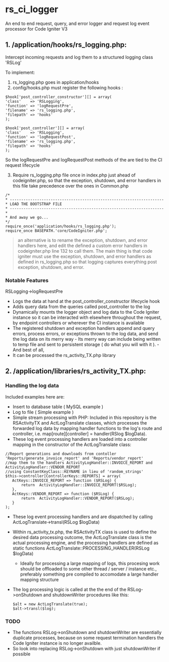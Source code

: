 # rs_ci_logger
An end to end request, query, and error logger and request log event processor for Code Igniter V3


## 1. /application/hooks/rs_logging.php:
Intercept incoming requests and log them to a structured logging class 'RSLog'

To implement:
  1. rs_logging.php goes in application/hooks
  2. config/hooks.php must register the following hooks :
  ```
  $hook['post_controller_constructor'][] = array(
  'class'    => 'RSLogging',  
  'function' => 'logRequestPre',
  'filename' => 'rs_logging.php',  
  'filepath' => 'hooks'
  );
  
  $hook['post_controller'][] = array(
  'class'    => 'RSLogging',  
  'function' => 'logRequestPost', 
  'filename' => 'rs_logging.php',  
  'filepath' => 'hooks'
  );
  ```

So the logRequestPre and logRequestPost methods of the  are tied to the CI request lifecycle
  
3. Require rs_logging.php file once in index.php just ahead of codeigniter.php, 
  so that the exception, shutdown, and error handlers in this file take precedence over the ones in Common.php
  ```
  /*
* --------------------------------------------------------------------
* LOAD THE BOOTSTRAP FILE
* --------------------------------------------------------------------
*
* And away we go...
*/
require_once('application/hooks/rs_logging.php');
require_once BASEPATH.'core/CodeIgniter.php';
 ```
	
>  an alternative is to rename the exception, shutdown, and error handlers here, 
   and edit the defined a custom error handlers in codeigniter.php line 132 to call them.
   The main thing is that code igniter must use the exception, shutdown, and error handlers as defined in rs_logging.php so that logging captures everything post exception, shutdown, and error.



### Notable Features	
RSLogging->logRequestPre 
  - Logs the data at hand at the post_controller_constructor lifecycle hook
  -  Adds query data from the queries called post_controller to the log
  -  Dynamically mounts the logger object and log data to the Code Igniter instance so it can be interacted with elsewhere throughout the request, by endpoint controllers or wherever the CI instance is available 
  -  The registered shutdown and exception handlers append and query errors, process errors, or exceptions thrown to the log data, and send the log data on its merry way
  	- 	Its merry way can include being written to temp file and sent to persistent storage ( do what you will with it ).
  	-  And best of all,
   - 	It can be processed the rs_activity_TX.php library 

## 2. /application/libraries/rs_activity_TX.php:
### Handling the log data
  Included examples here are:
  - Insert to database table ( MySQL example )
  - Log to file ( Simple example )
  - Simple stream processing with PHP: Included in this repository is the RSActivityTX and ActLogTranslate classes, which processes the forwarded log data by mapping handler functions to the log's route and controller, i.e. map[route][controller] = handler(RSlog $logData). 
  - These log event processing handlers are loaded into a controller mapping in the constructor of the ActLogTranslate class:
 ```
 //Report generations and downloads from contoller 'Reports/generate_invoice_report' and 'Reports/vendor_report'
//map them to the handlers ActivityLogHandler::INVOICE_REPORT and ActivityLogHandler::VENDOR_REPORT
//using ConstantKeyClass::KEYNAME in lieu of 'random_strings'
$this->controller[ControllerKeys::REPORTS] = array(
	ActKeys::INVOICE_REPORT => function ($RSLog) {
		return  ActivityLogHandler::INVOICE_REPORT($RSLog);
	},
	ActKeys::VENDOR_REPORT => function ($RSLog) {
		return  ActivityLogHandler::VENDOR_REPORT($RSLog);
	}
);
```

 -  These log event processing handlers and are dispatched by calling ActLogTranslate->transl(RSLog $logData)
 -	Within rs_activity_tx.php, the RSActivityTX class is used to define the desired data processing outcome, the ActLogTranslate class is the actual processing engine, and the processing handlers are defined as static functions  ActLogTranslate::PROCESSING_HANDLER(RSLog $logData)
  	-	Ideally for processing a large mapping of logs, this procesing work should be offloaded to some other thread / server / instance etc., preferably something pre compiled to accomodate a large handler mapping structure
  
 - The log processing logic is called at the the end of the RSLog->onShutdown and shutdownWriter procedures like this:
  	```
  	$alt = new ActLogTranslate(true);
 	$alt->transl($log);
 	```
  
  ### TODO	
  -	The functions RSLog->onShutdown and shutdownWriter are essentially duplicate processes, because on some request termination handlers the Code Igniter instance is no longer availble.
  - So look into replacing RSLog->onShutdown with just shutdownWriter if possible
